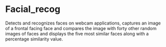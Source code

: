 # Facial_recog
Detects and recognizes faces on webcam applications, captures an image of a frontal facing face and compares the image with forty other random images of faces and displays the five most similar faces along with a percentage similarity value.
